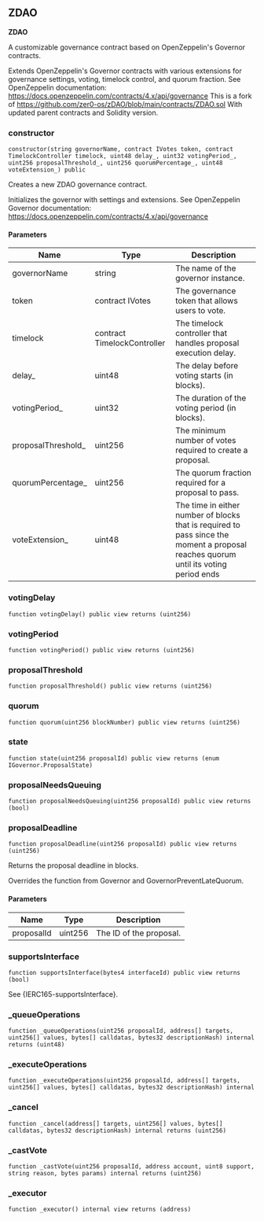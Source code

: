 ## ZDAO

**ZDAO**

A customizable governance contract based on OpenZeppelin's Governor contracts.

Extends OpenZeppelin's Governor contracts with various extensions for governance settings,
voting, timelock control, and quorum fraction.
See OpenZeppelin documentation: https://docs.openzeppelin.com/contracts/4.x/api/governance
This is a fork of https://github.com/zer0-os/zDAO/blob/main/contracts/ZDAO.sol
With updated parent contracts and Solidity version.

### constructor

```solidity
constructor(string governorName, contract IVotes token, contract TimelockController timelock, uint48 delay_, uint32 votingPeriod_, uint256 proposalThreshold_, uint256 quorumPercentage_, uint48 voteExtension_) public
```

Creates a new ZDAO governance contract.

Initializes the governor with settings and extensions.
See OpenZeppelin Governor documentation: https://docs.openzeppelin.com/contracts/4.x/api/governance

#### Parameters

| Name | Type | Description |
| ---- | ---- | ----------- |
| governorName | string | The name of the governor instance. |
| token | contract IVotes | The governance token that allows users to vote. |
| timelock | contract TimelockController | The timelock controller that handles proposal execution delay. |
| delay_ | uint48 | The delay before voting starts (in blocks). |
| votingPeriod_ | uint32 | The duration of the voting period (in blocks). |
| proposalThreshold_ | uint256 | The minimum number of votes required to create a proposal. |
| quorumPercentage_ | uint256 | The quorum fraction required for a proposal to pass. |
| voteExtension_ | uint48 | The time in either number of blocks that is required to pass  since the moment a proposal reaches quorum until its voting period ends |

### votingDelay

```solidity
function votingDelay() public view returns (uint256)
```

### votingPeriod

```solidity
function votingPeriod() public view returns (uint256)
```

### proposalThreshold

```solidity
function proposalThreshold() public view returns (uint256)
```

### quorum

```solidity
function quorum(uint256 blockNumber) public view returns (uint256)
```

### state

```solidity
function state(uint256 proposalId) public view returns (enum IGovernor.ProposalState)
```

### proposalNeedsQueuing

```solidity
function proposalNeedsQueuing(uint256 proposalId) public view returns (bool)
```

### proposalDeadline

```solidity
function proposalDeadline(uint256 proposalId) public view returns (uint256)
```

Returns the proposal deadline in blocks.

Overrides the function from Governor and GovernorPreventLateQuorum.

#### Parameters

| Name | Type | Description |
| ---- | ---- | ----------- |
| proposalId | uint256 | The ID of the proposal. |

### supportsInterface

```solidity
function supportsInterface(bytes4 interfaceId) public view returns (bool)
```

See {IERC165-supportsInterface}.

### _queueOperations

```solidity
function _queueOperations(uint256 proposalId, address[] targets, uint256[] values, bytes[] calldatas, bytes32 descriptionHash) internal returns (uint48)
```

### _executeOperations

```solidity
function _executeOperations(uint256 proposalId, address[] targets, uint256[] values, bytes[] calldatas, bytes32 descriptionHash) internal
```

### _cancel

```solidity
function _cancel(address[] targets, uint256[] values, bytes[] calldatas, bytes32 descriptionHash) internal returns (uint256)
```

### _castVote

```solidity
function _castVote(uint256 proposalId, address account, uint8 support, string reason, bytes params) internal returns (uint256)
```

### _executor

```solidity
function _executor() internal view returns (address)
```

